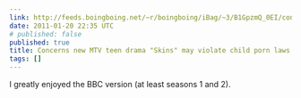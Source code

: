 ```yaml
---
link: http://feeds.boingboing.net/~r/boingboing/iBag/~3/B1GpzmQ_0EI/concerns-new-mtv-tee.html
date: 2011-01-20 22:35 UTC
# published: false
published: true
title: Concerns new MTV teen drama "Skins" may violate child porn laws
tags: []
---
```


I greatly enjoyed the BBC version (at least seasons 1 and 2).
